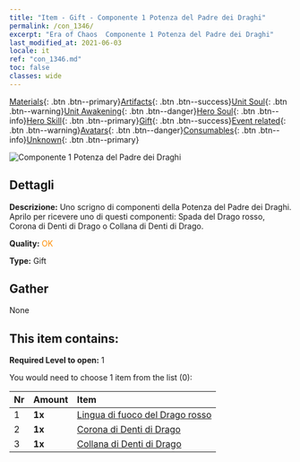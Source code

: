```yaml
---
title: "Item - Gift - Componente 1 Potenza del Padre dei Draghi"
permalink: /con_1346/
excerpt: "Era of Chaos  Componente 1 Potenza del Padre dei Draghi"
last_modified_at: 2021-06-03
locale: it
ref: "con_1346.md"
toc: false
classes: wide
---
```

 [Materials](/ItemsIT/){: .btn .btn--primary}[Artifacts](/ItemsIT/Artifacts/){: .btn .btn--success}[Unit Soul](/ItemsIT/UnitSoul/){: .btn .btn--warning}[Unit Awakening](/ItemsIT/UnitAwakening/){: .btn .btn--danger}[Hero Soul](/ItemsIT/HeroSoul/){: .btn .btn--info}[Hero Skill](/ItemsIT/HeroSkill/){: .btn .btn--primary}[Gift](/ItemsIT/Gift/){: .btn .btn--success}[Event related](/ItemsIT/Events/){: .btn .btn--warning}[Avatars](/ItemsIT/Avatars/){: .btn .btn--danger}[Consumables](/ItemsIT/Consumables/){: .btn .btn--info}[Unknown](/ItemsIT/Unknown/){: .btn .btn--primary}

 ![Componente 1 Potenza del Padre dei Draghi](/images/t/i_906025.png)

## Dettagli
 **Descrizione:** Uno scrigno di componenti della Potenza del Padre dei Draghi. Aprilo per ricevere uno di questi componenti: Spada del Drago rosso, Corona di Denti di Drago o Collana di Denti di Drago.

 **Quality:** <span style="color: #FF8C00">OK</span>

 **Type:** Gift

## Gather

  None

## This item contains:

 **Required Level to open:** 1

 You would need to choose 1 item from the list (0):

  | Nr | Amount |     Item    |
  |:---|:-------|:------------|
  | 1 |  **1x** | [Lingua di fuoco del Drago rosso](/ItemsIT/art_146/) |  | 
  | 2 |  **1x** | [Corona di Denti di Drago](/ItemsIT/art_147/) |  | 
  | 3 |  **1x** | [Collana di Denti di Drago](/ItemsIT/art_149/) |  | 
